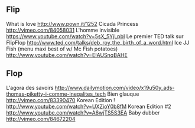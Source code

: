 ## Flip

What is love
    http://www.pown.it/1252
Cicada Princess
    http://vimeo.com/84058031
L'homme invisible
    https://www.youtube.com/watch?v=5sX_5YjLpbI
Le premier TED talk sur FlipFlop
    http://www.ted.com/talks/deb_roy_the_birth_of_a_word.html
Ice JJ Fish (menu maxi best of w/ Mc Fish potatoes)
    http://www.youtube.com/watch?v=EIAUSnqBAHE

## Flop

L'agora des savoirs
    http://www.dailymotion.com/video/x19u50y_ads-thomas-piketty-i-comme-inegalites_tech
Bien glauque
    http://vimeo.com/83390470
Korean Edition !
    http://www.youtube.com/watch?v=UXZioY0b8fM
Korean Edition #2
    http://www.youtube.com/watch?v=A6wjTS5S3EA
Baby dubber
    http://vimeo.com/84672204
